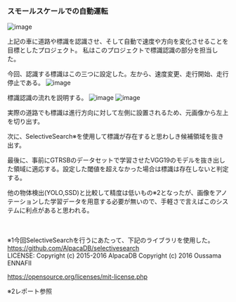 ### スモールスケールでの自動運転
![image](https://user-images.githubusercontent.com/44959708/71329934-435c3200-256d-11ea-9cf0-b2c2dff08840.png)

上記の車に道路や標識を認識させ、そして自動で速度や方向を変化させることを目標としたプロジェクト。
私はこのプロジェクトで標識認識の部分を担当した。

今回、認識する標識はこの三つに設定した。左から、速度変更、走行開始、走行停止である。
![image](https://user-images.githubusercontent.com/44959708/71330686-b1a2f380-2571-11ea-8454-5f6d7b5ae19a.png)

標識認識の流れを説明する。
![image](https://user-images.githubusercontent.com/44959708/71330447-7a801280-2570-11ea-8575-634d53ff0622.png)
![image](https://user-images.githubusercontent.com/44959708/71330757-0a728c00-2572-11ea-84ee-9eb76355ffd4.png)

実際の道路でも標識は進行方向に対して左側に設置されるため、元画像から左上を切り出す。

次に、SelectiveSearch※を使用して標識が存在すると思わしき候補領域を抜き出す。

最後に、事前にGTRSBのデータセットで学習させたVGG19のモデルを抜き出した領域に適応する。設定した閾値を超えなかった場合は標識は存在しないと判定する。

他の物体検出(YOLO,SSD)と比較して精度は低いもの※2となったが、画像をアノテーションした学習データを用意する必要が無いので、手軽さで言えばこのシステムに利点があると思われる。

<br><br>
※1今回SelectiveSearchを行うにあたって、下記のライブラリを使用した。<br>
https://github.com/AlpacaDB/selectivesearch <br>
LICENSE:
Copyright (c) 2015-2016 AlpacaDB
Copyright (c) 2016 Oussama ENNAFII

https://opensource.org/licenses/mit-license.php

※2レポート参照
